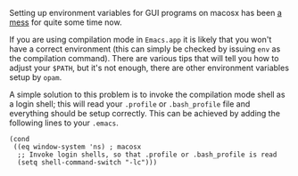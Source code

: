 Setting up environment variables for GUI programs on macosx has been [a mess](http://emacswiki.org/emacs/EmacsApp#toc2) for quite some time now. 

If you are using compilation mode in `Emacs.app` it is likely that you won't have a correct environment (this can simply be checked by issuing `env` as the compilation command). There are various tips that will tell you how to adjust your `$PATH`, but it's not enough, there are other environment variables setup by `opam`. 

A simple solution to this problem is to invoke the compilation mode shell as a login shell; this will read your `.profile` or `.bash_profile` file and everything should be setup correctly. This can be achieved by adding the following lines to your `.emacs`. 

```elisp
(cond 
 ((eq window-system 'ns) ; macosx
  ;; Invoke login shells, so that .profile or .bash_profile is read
  (setq shell-command-switch "-lc")))
```
